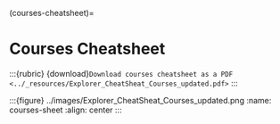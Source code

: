 (courses-cheatsheet)=
# Courses Cheatsheet
:::{rubric} {download}`Download courses cheatsheet as a PDF <../_resources/Explorer_CheatSheat_Courses_updated.pdf>`
:::


:::{figure} ../images/Explorer_CheatSheat_Courses_updated.png
:name: courses-sheet
:align: center
:::
